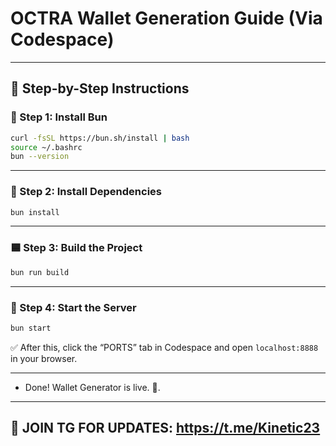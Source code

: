 # OCTRA Wallet Generation Guide (Via Codespace)
---

## 🚀 Step-by-Step Instructions

### 💙 Step 1: Install Bun

```bash
curl -fsSL https://bun.sh/install | bash
source ~/.bashrc
bun --version
```

---

### 🔷 Step 2: Install Dependencies

```bash
bun install
```

---

### 🟦 Step 3: Build the Project

```bash
bun run build
```

---

### 🔵 Step 4: Start the Server

```bash
bun start
```

✅ After this, click the “PORTS” tab in Codespace and open `localhost:8888` in your browser.

---

- Done! Wallet Generator is live. 🔐.

---

## 📢 JOIN TG FOR UPDATES: https://t.me/Kinetic23
